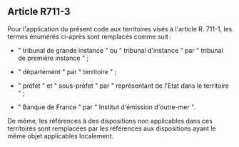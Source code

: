 Article R711-3
----
Pour l'application du présent code aux territoires visés à l'article R. 711-1,
les termes énumérés ci-après sont remplacés comme suit :

- " tribunal de grande instance " ou " tribunal d'instance " par " tribunal de
première instance " ;

- " département " par " territoire " ;

- " préfet " et " sous-préfet " par " représentant de l'Etat dans le territoire
" ;

- " Banque de France " par " Institut d'émission d'outre-mer ".

De même, les références à des dispositions non applicables dans ces territoires
sont remplacées par les références aux dispositions ayant le même objet
applicables localement.
